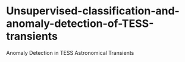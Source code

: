 # Unsupervised-classification-and-anomaly-detection-of-TESS-transients
Anomaly Detection in TESS Astronomical Transients
